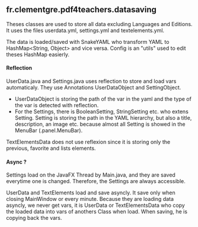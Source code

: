 ## fr.clementgre.pdf4teachers.datasaving

Theses classes are used to store all data excluding Languages and Editions.
It uses the files userdata.yml, settings.yml and textelements.yml.

The data is loaded/saved with SnakeYAML who transform YAML to HashMap<String, Object> and vice versa.
Config is an "utils" used to edit theses HashMap easierly.

#### Reflection

UserData.java and Settings.java uses reflection to store and load vars automaticaly. They use Annotations UserDataObject and SettingObject.

- UserDataObject is storing the path of the var in the yaml and the type of the var is detected with reflection.
- For the Settings, there is BooleanSetting, StringSetting etc. who extens Setting. Setting is storing the path in the YAML hierarchy, but also a title,  description, an image etc. because almost all Setting is showed in the MenuBar (.panel.MenuBar).


TextElementsData does not use reflexion since it is storing only the previous, favorite and lists elements.

#### Async ?

Settings load on the JavaFX Thread by Main.java, and they are saved everytime one is changed. Therefore, the Settings are always accessible.

UserData and TextElements load and save asyncly. It save only when closing MainWindow or every minute. Because they are loading data asyncly, we never get vars, it is UserData or TextElementsData who copy the loaded data into vars of anothers Class when load. When saving, he is copying back the vars.



